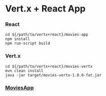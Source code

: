 # **Vert.x + React App**

### React

```
cd ${/path/to/vertx+react}/movies-app
npm install
npm run-script build
```

### Vert.x

```
cd ${/path/to/vertx+react}/movies-vertx
mvn clean install
java -jar target/movies-vertx-1.0.0-fat.jar
```

### [MoviesApp](http://localhost:8080)
